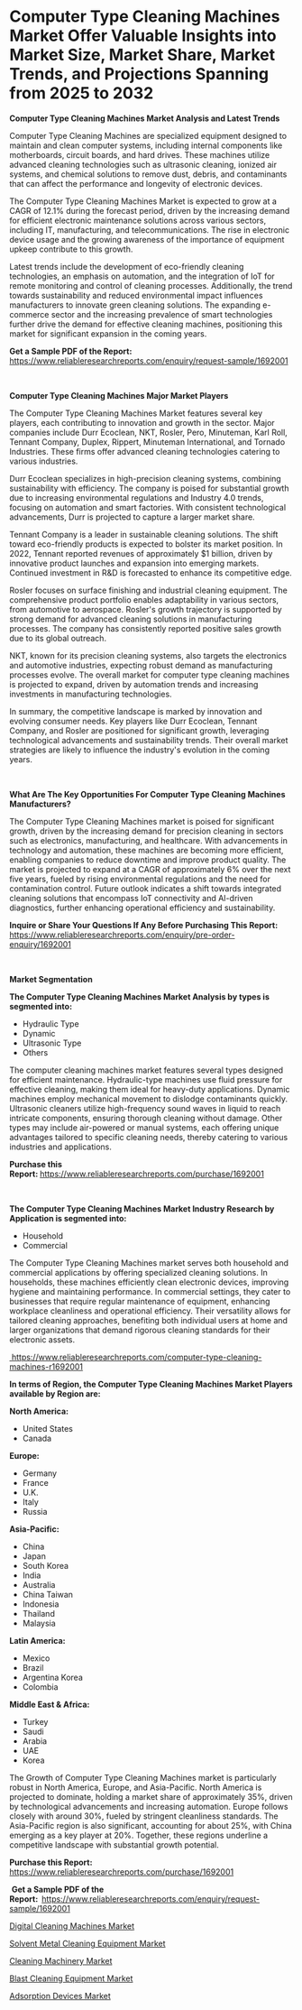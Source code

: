 <p><h1>Computer Type Cleaning Machines Market Offer Valuable Insights into Market Size, Market Share, Market Trends, and Projections Spanning from 2025 to 2032</h1></p><p><strong>Computer Type Cleaning Machines Market Analysis and Latest Trends</strong></p>
<p><p>Computer Type Cleaning Machines are specialized equipment designed to maintain and clean computer systems, including internal components like motherboards, circuit boards, and hard drives. These machines utilize advanced cleaning technologies such as ultrasonic cleaning, ionized air systems, and chemical solutions to remove dust, debris, and contaminants that can affect the performance and longevity of electronic devices.</p><p>The Computer Type Cleaning Machines Market is expected to grow at a CAGR of 12.1% during the forecast period, driven by the increasing demand for efficient electronic maintenance solutions across various sectors, including IT, manufacturing, and telecommunications. The rise in electronic device usage and the growing awareness of the importance of equipment upkeep contribute to this growth. </p><p>Latest trends include the development of eco-friendly cleaning technologies, an emphasis on automation, and the integration of IoT for remote monitoring and control of cleaning processes. Additionally, the trend towards sustainability and reduced environmental impact influences manufacturers to innovate green cleaning solutions. The expanding e-commerce sector and the increasing prevalence of smart technologies further drive the demand for effective cleaning machines, positioning this market for significant expansion in the coming years.</p></p>
<p><strong>Get a Sample PDF of the Report:&nbsp;</strong> <a href="https://www.reliableresearchreports.com/enquiry/request-sample/1692001?utm_campaign=83&utm_medium=2&utm_source=Github&utm_content=ia&utm_term=07012025&utm_id=computer-type-cleaning-machines">https://www.reliableresearchreports.com/enquiry/request-sample/1692001</a></p>
<p>&nbsp;</p>
<p><strong>Computer Type Cleaning Machines Major Market Players</strong></p>
<p><p>The Computer Type Cleaning Machines Market features several key players, each contributing to innovation and growth in the sector. Major companies include Durr Ecoclean, NKT, Rosler, Pero, Minuteman, Karl Roll, Tennant Company, Duplex, Rippert, Minuteman International, and Tornado Industries. These firms offer advanced cleaning technologies catering to various industries.</p><p>Durr Ecoclean specializes in high-precision cleaning systems, combining sustainability with efficiency. The company is poised for substantial growth due to increasing environmental regulations and Industry 4.0 trends, focusing on automation and smart factories. With consistent technological advancements, Durr is projected to capture a larger market share.</p><p>Tennant Company is a leader in sustainable cleaning solutions. The shift toward eco-friendly products is expected to bolster its market position. In 2022, Tennant reported revenues of approximately $1 billion, driven by innovative product launches and expansion into emerging markets. Continued investment in R&D is forecasted to enhance its competitive edge.</p><p>Rosler focuses on surface finishing and industrial cleaning equipment. The comprehensive product portfolio enables adaptability in various sectors, from automotive to aerospace. Rosler's growth trajectory is supported by strong demand for advanced cleaning solutions in manufacturing processes. The company has consistently reported positive sales growth due to its global outreach.</p><p>NKT, known for its precision cleaning systems, also targets the electronics and automotive industries, expecting robust demand as manufacturing processes evolve. The overall market for computer type cleaning machines is projected to expand, driven by automation trends and increasing investments in manufacturing technologies.</p><p>In summary, the competitive landscape is marked by innovation and evolving consumer needs. Key players like Durr Ecoclean, Tennant Company, and Rosler are positioned for significant growth, leveraging technological advancements and sustainability trends. Their overall market strategies are likely to influence the industry's evolution in the coming years.</p></p>
<p>&nbsp;</p>
<p><strong>What Are The Key Opportunities For Computer Type Cleaning Machines Manufacturers?</strong></p>
<p><p>The Computer Type Cleaning Machines market is poised for significant growth, driven by the increasing demand for precision cleaning in sectors such as electronics, manufacturing, and healthcare. With advancements in technology and automation, these machines are becoming more efficient, enabling companies to reduce downtime and improve product quality. The market is projected to expand at a CAGR of approximately 6% over the next five years, fueled by rising environmental regulations and the need for contamination control. Future outlook indicates a shift towards integrated cleaning solutions that encompass IoT connectivity and AI-driven diagnostics, further enhancing operational efficiency and sustainability.</p></p>
<p><strong>Inquire or Share Your Questions If Any Before Purchasing This Report:</strong> <a href="https://www.reliableresearchreports.com/enquiry/pre-order-enquiry/1692001?utm_campaign=83&utm_medium=2&utm_source=Github&utm_content=ia&utm_term=07012025&utm_id=computer-type-cleaning-machines">https://www.reliableresearchreports.com/enquiry/pre-order-enquiry/1692001</a></p>
<p>&nbsp;</p>
<p><strong>Market Segmentation</strong></p>
<p><strong>The Computer Type Cleaning Machines Market Analysis by types is segmented into:</strong></p>
<p><ul><li>Hydraulic Type</li><li>Dynamic</li><li>Ultrasonic Type</li><li>Others</li></ul></p>
<p><p>The computer cleaning machines market features several types designed for efficient maintenance. Hydraulic-type machines use fluid pressure for effective cleaning, making them ideal for heavy-duty applications. Dynamic machines employ mechanical movement to dislodge contaminants quickly. Ultrasonic cleaners utilize high-frequency sound waves in liquid to reach intricate components, ensuring thorough cleaning without damage. Other types may include air-powered or manual systems, each offering unique advantages tailored to specific cleaning needs, thereby catering to various industries and applications.</p></p>
<p><strong>Purchase this Report:&nbsp;</strong><a href="https://www.reliableresearchreports.com/purchase/1692001?utm_campaign=83&utm_medium=2&utm_source=Github&utm_content=ia&utm_term=07012025&utm_id=computer-type-cleaning-machines">https://www.reliableresearchreports.com/purchase/1692001</a></p>
<p>&nbsp;</p>
<p><strong>The Computer Type Cleaning Machines Market Industry Research by Application is segmented into:</strong></p>
<p><ul><li>Household</li><li>Commercial</li></ul></p>
<p><p>The Computer Type Cleaning Machines market serves both household and commercial applications by offering specialized cleaning solutions. In households, these machines efficiently clean electronic devices, improving hygiene and maintaining performance. In commercial settings, they cater to businesses that require regular maintenance of equipment, enhancing workplace cleanliness and operational efficiency. Their versatility allows for tailored cleaning approaches, benefiting both individual users at home and larger organizations that demand rigorous cleaning standards for their electronic assets.</p></p>
<p><a href="https://www.reliableresearchreports.com/computer-type-cleaning-machines-r1692001?utm_campaign=83&utm_medium=2&utm_source=Github&utm_content=ia&utm_term=07012025&utm_id=computer-type-cleaning-machines">&nbsp;https://www.reliableresearchreports.com/computer-type-cleaning-machines-r1692001</a></p>
<p><strong>In terms of Region, the Computer Type Cleaning Machines Market Players available by Region are:</strong></p>
<p>
    <p> <strong> North America: </strong>
        <ul>
            <li>United States</li>
            <li>Canada</li>
        </ul>
        </p> 
    <p> <strong> Europe: </strong>
        <ul>
            <li>Germany</li>
            <li>France</li>
            <li>U.K.</li>
            <li>Italy</li>
            <li>Russia</li>
        </ul>
        </p> 
    <p> <strong> Asia-Pacific: </strong>
        <ul>
            <li>China</li>
            <li>Japan</li>
            <li>South Korea</li>
            <li>India</li>
            <li>Australia</li>
            <li>China Taiwan</li>
            <li>Indonesia</li>
            <li>Thailand</li>
            <li>Malaysia</li>
        </ul>
        </p> 
    <p> <strong> Latin America: </strong>
        <ul>
            <li>Mexico</li>
            <li>Brazil</li>
            <li>Argentina Korea</li>
            <li>Colombia</li>
        </ul>
        </p> 
    <p> <strong> Middle East & Africa: </strong>
        <ul>
            <li>Turkey</li>
            <li>Saudi</li>
            <li>Arabia</li>
            <li>UAE</li>
            <li>Korea</li>
        </ul>
    </p>
    </p>
<p><p>The Growth of Computer Type Cleaning Machines market is particularly robust in North America, Europe, and Asia-Pacific. North America is projected to dominate, holding a market share of approximately 35%, driven by technological advancements and increasing automation. Europe follows closely with around 30%, fueled by stringent cleanliness standards. The Asia-Pacific region is also significant, accounting for about 25%, with China emerging as a key player at 20%. Together, these regions underline a competitive landscape with substantial growth potential.</p></p>
<p><strong>Purchase this Report: </strong><a href="https://www.reliableresearchreports.com/purchase/1692001?utm_campaign=83&utm_medium=2&utm_source=Github&utm_content=ia&utm_term=07012025&utm_id=computer-type-cleaning-machines">https://www.reliableresearchreports.com/purchase/1692001</a></p>
<p>&nbsp;<strong>Get a Sample PDF of the Report:&nbsp;&nbsp;</strong><a href="https://www.reliableresearchreports.com/enquiry/request-sample/1692001?utm_campaign=83&utm_medium=2&utm_source=Github&utm_content=ia&utm_term=07012025&utm_id=computer-type-cleaning-machines">https://www.reliableresearchreports.com/enquiry/request-sample/1692001</a></p>
<p><strong></strong></p>
<p><p><a href="https://github.com/oslieselotte2192/Market-Research-Report-List-1/blob/main/digital-cleaning-machines-market.md?utm_campaign=83&utm_medium=2&utm_source=Github&utm_content=ia&utm_term=07012025&utm_id=computer-type-cleaning-machines">Digital Cleaning Machines Market</a></p><p><a href="https://github.com/tasiahtahathorn/Market-Research-Report-List-1/blob/main/solvent-metal-cleaning-equipment-market.md?utm_campaign=83&utm_medium=2&utm_source=Github&utm_content=ia&utm_term=07012025&utm_id=computer-type-cleaning-machines">Solvent Metal Cleaning Equipment Market</a></p><p><a href="https://github.com/jeastefanowicz7816/Market-Research-Report-List-1/blob/main/cleaning-machinery-market.md?utm_campaign=83&utm_medium=2&utm_source=Github&utm_content=ia&utm_term=07012025&utm_id=computer-type-cleaning-machines">Cleaning Machinery Market</a></p><p><a href="https://github.com/tambraunrue691969/Market-Research-Report-List-1/blob/main/blast-cleaning-equipment-market.md?utm_campaign=83&utm_medium=2&utm_source=Github&utm_content=ia&utm_term=07012025&utm_id=computer-type-cleaning-machines">Blast Cleaning Equipment Market</a></p><p><a href="https://github.com/tona7vba/Market-Research-Report-List-1/blob/main/adsorption-devices-market.md?utm_campaign=83&utm_medium=2&utm_source=Github&utm_content=ia&utm_term=07012025&utm_id=computer-type-cleaning-machines">Adsorption Devices Market</a></p></p>